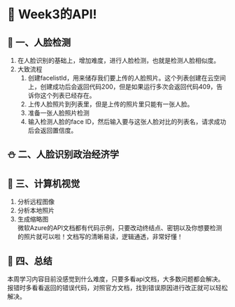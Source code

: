 # :revolving_hearts: Week3的API!
## :love_letter: 一、人脸检测
1. 在人脸识别的基础上，增加难度，进行人脸检测，也就是检测人脸相似度。
2. 大致流程   
   1. 创建facelistId，用来储存我们要上传的人脸照片。这个列表创建在云空间上，创建成功后会返回代码200，但是如果运行多次会返回代码409，告诉你这个列表已经存在。
   2. 上传人脸照片到列表里，但是上传的照片里只能有一张人脸。
   3. 准备一张人脸照片检测
   4. 输入检测人脸的face ID，然后输入要与这张人脸对比的列表名，请求成功后会返回置信度。
## :snowman: 二、人脸识别政治经济学
## :dancers: 三、计算机视觉
1. 分析远程图像
2. 分析本地照片
3. 生成缩略图   
微软Azure的API文档都有代码示例，只要改动终结点、密钥以及你想要检测的照片就可以啦！文档写的清晰易读，逻辑通透，非常好懂！
## :bouquet: 四、总结
本周学习内容目前没感觉到什么难度，只要多看api文档，大多数问题都会解决。报错时多看看返回的错误代码，对照官方文档，找到错误原因进行改正就可以轻松解决。
